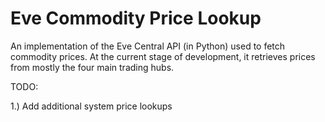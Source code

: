 Eve Commodity Price Lookup
=================

An implementation of the Eve Central API (in Python) used to fetch commodity 
prices. At the current stage of development, it retrieves prices from mostly the 
four main trading hubs.

TODO:

1.) Add additional system price lookups
